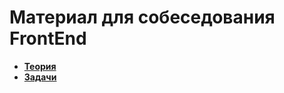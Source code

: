 # Материал для собеседования FrontEnd

- **[Теория](https://github.com/samatakaya1/Interview-material/blob/main/questions/questions.md)**
- **[Задачи](https://github.com/samatakaya1/Interview-material/blob/main/problems/problems.md)**
